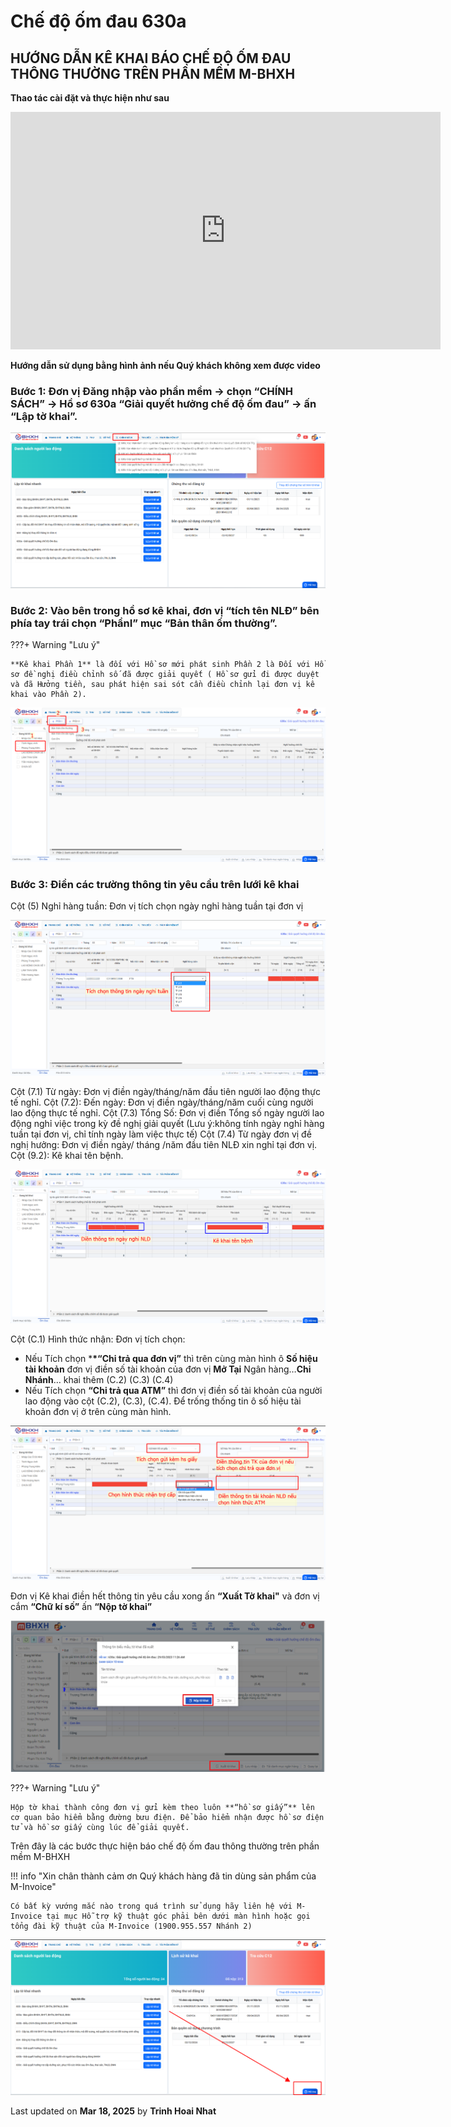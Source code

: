 # **Chế độ ốm đau 630a**

## **HƯỚNG DẪN KÊ KHAI BÁO CHẾ ĐỘ ỐM ĐAU THÔNG THƯỜNG TRÊN PHẦN MỀM M-BHXH**

**Thao tác cài đặt và thực hiện như sau**

<iframe style="width: 43rem; height: 380px" src="https://www.youtube.com/embed/u7jMduvjaig?si=voWCu2J3czpnAr9F" title="YouTube video player" frameborder="0" allow="accelerometer; autoplay; clipboard-write; encrypted-media; gyroscope; picture-in-picture; web-share" referrerpolicy="strict-origin-when-cross-origin" allowfullscreen></iframe>

**Hướng dẫn sử dụng bằng hình ảnh nếu Quý khách không xem được video**

### Bước 1: Đơn vị Đăng nhập vào phần mềm → chọn “CHÍNH SÁCH” → Hồ sơ 630a “Giải quyết hưởng chế độ ốm đau” → ấn “Lập tờ khai”.

![Hình 1](../../assets/images/mBHXH/che-do-om-dau_1.png)

### Bước 2: Vào bên trong hồ sơ kê khai, đơn vị “tích tên NLĐ” bên phía tay trái chọn “PhầnI” mục “Bản thân ốm thường”.

???+ Warning "Lưu ý"

    **Kê khai Phần 1** là đối với Hồ sơ mới phát sinh Phần 2 là Đối với Hồ sơ đề nghị điều chỉnh số đã được giải quyết ( Hồ sơ gửi đi được duyệt và đã Hưởng tiền, sau phát hiện sai sót cần điều chỉnh lại đơn vị kê khai vào Phần 2).

![Hình 2](../../assets/images/mBHXH/che-do-om-dau_2.png)

### Bước 3: Điền các trường thông tin yêu cầu trên lưới kê khai

Cột (5) Nghỉ hàng tuần: Đơn vị tích chọn ngày nghỉ hàng tuần tại đơn vị

![Hình 3](../../assets/images/mBHXH/che-do-om-dau_3.png)

Cột (7.1) Từ ngày: Đơn vị điền ngày/tháng/năm đầu tiên người lao động thực tế nghỉ.
Cột (7.2): Đến ngày: Đơn vị điền ngày/tháng/năm cuối cùng người lao động thực tế nghỉ.
Cột (7.3) Tổng Số: Đơn vị điền Tổng số ngày người lao động nghỉ việc trong kỳ đề nghị giải quyết (Lưu ý:không tính ngày nghỉ hàng tuần tại đơn vị, chỉ tính ngày làm việc thực tế)
Cột (7.4) Từ ngày đơn vị đề nghị hưởng: Đơn vị điền ngày/ tháng /năm đầu tiên NLĐ xin nghỉ tại đơn vị.
Cột (9.2): Kê khai tên bệnh.

![Hình 4](../../assets/images/mBHXH/che-do-om-dau_4.png)

Cột (C.1) Hình thức nhận: Đơn vị tích chọn:

- Nếu Tích chọn \***\*“Chi trả qua đơn vị”** thì trên cùng màn hình ô **Số hiệu tài khoản** đơn vị điền số tài khoản của đơn vị **Mở Tại** Ngân hàng…**Chi Nhánh**… khai thêm (C.2) (C.3) (C.4)
- Nếu Tích chọn **“Chi trả qua ATM”** thì đơn vị điền số tài khoản của người lao động vào cột (C.2), (C.3), (C.4). Để trống thống tin ô số hiệu tài khoản đơn vị ở trên cùng màn hình.

![Hình 5](../../assets/images/mBHXH/che-do-om-dau_5.png)

Đơn vị Kê khai điền hết thông tin yêu cầu xong ấn **“Xuất Tờ khai"** và đơn vị cắm **“Chữ kí số”** ấn **“Nộp tờ khai”**

![Hình 6](../../assets/images/mBHXH/che-do-om-dau_6.png)

???+ Warning "Lưu ý"

    Hộp tờ khai thành công đơn vị gửi kèm theo luôn **“hồ sơ giấy”** lên cơ quan bảo hiểm bằng đường bưu điện. Để bảo hiểm nhận được hồ sơ điện tử và hồ sơ giấy cùng lúc để giải quyết.

Trên đây là các bước thực hiện báo chế độ ốm đau thông thường trên phần mềm M-BHXH

!!! info "Xin chân thành cảm ơn Quý khách hàng đã tin dùng sản phẩm của M-Invoice"

    Có bất kỳ vướng mắc nào trong quá trình sử dụng hãy liên hệ với M-Invoice tại mục Hỗ trợ kỹ thuật góc phải bên dưới màn hình hoặc gọi tổng đài kỹ thuật của M-Invoice (1900.955.557 Nhánh 2)

![Hình 7](../../assets/images/mBHXH/hotro.png)




<div class="last-updated">Last updated on <strong>Mar 18, 2025</strong> by <strong>Trinh Hoai Nhat</strong></div>

